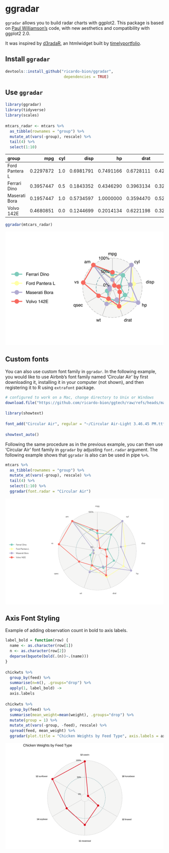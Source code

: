 ggradar
================

`ggradar` allows you to build radar charts with ggplot2. This package is
based on [Paul
Williamson’s](http://rstudio-pubs-static.s3.amazonaws.com/5795_e6e6411731bb4f1b9cc7eb49499c2082.html)
code, with new aesthetics and compatibility with ggplot2 2.0.

It was inspired by
[d3radaR](http://www.buildingwidgets.com/blog/2015/12/9/week-49-d3radarr),
an htmlwidget built by
[timelyportfolio](https://github.com/timelyportfolio).

## Install `ggradar`

``` r
devtools::install_github("ricardo-bion/ggradar", 
                          dependencies = TRUE)
```

## Use `ggradar`

``` r
library(ggradar)
library(tidyverse)
library(scales)

mtcars_radar <- mtcars %>% 
  as_tibble(rownames = "group") %>% 
  mutate_at(vars(-group), rescale) %>% 
  tail(4) %>% 
  select(1:10)
```

| group | mpg | cyl | disp | hp | drat | wt | qsec | vs | am |
|:---|---:|---:|---:|---:|---:|---:|---:|---:|---:|
| Ford Pantera L | 0.2297872 | 1.0 | 0.6981791 | 0.7491166 | 0.6728111 | 0.4236768 | 0.0000000 | 0 | 1 |
| Ferrari Dino | 0.3957447 | 0.5 | 0.1843352 | 0.4346290 | 0.3963134 | 0.3214012 | 0.1190476 | 0 | 1 |
| Maserati Bora | 0.1957447 | 1.0 | 0.5734597 | 1.0000000 | 0.3594470 | 0.5259524 | 0.0119048 | 0 | 1 |
| Volvo 142E | 0.4680851 | 0.0 | 0.1244699 | 0.2014134 | 0.6221198 | 0.3239581 | 0.4880952 | 1 | 1 |

``` r
ggradar(mtcars_radar)
```

![](README_files/figure-gfm/unnamed-chunk-4-1.png)<!-- -->

## Custom fonts

You can also use custom font family in `ggradar`. In the following
example, you would like to use Airbnb’s font family named ‘Circular Air’
by first downloading it, installing it in your computer (not shown), and
then registering it to R using `extrafont` package.

``` r
# configured to work on a Mac, change directory to Unix or Windows
download.file("https://github.com/ricardo-bion/ggtech/raw/refs/heads/master/Circular%20Air-Light%203.46.45%20PM.ttf", "~/Circular Air-Light 3.46.45 PM.ttf")

library(showtext)

font_add("Circular Air", regular = "~/Circular Air-Light 3.46.45 PM.ttf")

showtext_auto()
```

Following the same procedure as in the previous example, you can then
use ‘Circular Air’ font family in `ggradar` by adjusting `font.radar`
argument. The following example shows that `ggradar` is also can be used
in pipe `%>%`.

``` r
mtcars %>% 
  as_tibble(rownames = "group") %>% 
  mutate_at(vars(-group), rescale) %>% 
  tail(4) %>% 
  select(1:10) %>% 
  ggradar(font.radar = "Circular Air")
```

![](README_files/figure-gfm/unnamed-chunk-6-1.png)<!-- -->

## Axis Font Styling

Example of adding observation count in bold to axis labels.

``` r
label_bold = function(row) {
  name <- as.character(row[1])
  n <- as.character(row[2])
  deparse(bquote(bold(.(n))~.(name)))
}

chickwts %>%
  group_by(feed) %>%
  summarise(n=n(), .groups="drop") %>%
  apply(1, label_bold) ->
  axis.labels

chickwts %>%
  group_by(feed) %>%
  summarise(mean_weight=mean(weight), .groups="drop") %>%
  mutate(group = 1) %>%
  mutate_at(vars(-group, -feed), rescale) %>%
  spread(feed, mean_weight) %>%
  ggradar(plot.title = "Chicken Weights by Feed Type", axis.labels = axis.labels, axis.label.parse = TRUE)
```

![](README_files/figure-gfm/unnamed-chunk-7-1.png)<!-- -->
